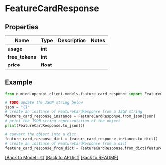 # FeatureCardResponse


## Properties

Name | Type | Description | Notes
------------ | ------------- | ------------- | -------------
**usage** | **int** |  | 
**free_tokens** | **int** |  | 
**price** | **float** |  | 

## Example

```python
from numind.openapi_client.models.feature_card_response import FeatureCardResponse

# TODO update the JSON string below
json = "{}"
# create an instance of FeatureCardResponse from a JSON string
feature_card_response_instance = FeatureCardResponse.from_json(json)
# print the JSON string representation of the object
print(FeatureCardResponse.to_json())

# convert the object into a dict
feature_card_response_dict = feature_card_response_instance.to_dict()
# create an instance of FeatureCardResponse from a dict
feature_card_response_from_dict = FeatureCardResponse.from_dict(feature_card_response_dict)
```
[[Back to Model list]](../README.md#documentation-for-models) [[Back to API list]](../README.md#documentation-for-api-endpoints) [[Back to README]](../README.md)


